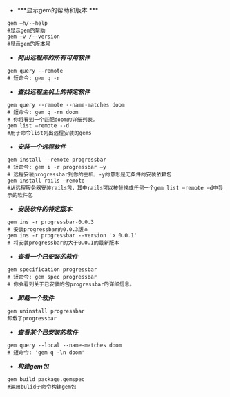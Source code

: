 * ***显示gem的帮助和版本 ***      
```
gem –h/--help 
#显示gem的帮助
gem –v /--version 
#显示gem的版本号 
```

* ***列出远程库的所有可用软件***      
```
gem query --remote         
# 短命令: gem q -r  
```

* ***查找远程主机上的特定软件***      
```
gem query --remote --name-matches doom 
# 短命令: gem q -rn doom 
# 你将看到一个匹配doom的详细列表。 
gem list –remote --d 
#用子命令list列出远程安装的gems 
```

* ***安装一个远程软件***      
```
gem install --remote progressbar 
# 短命令: gem i -r progressbar –y 
# 远程安装progressbar到你的主机，-y的意思是无条件的安装依赖包 
gem install rails –remote 
#从远程服务器安装rails包，其中rails可以被替换成任何一个gem list –remote –d中显示的软件包 
```

* ***安装软件的特定版本***      
```
gem ins -r progressbar-0.0.3 
# 安装progressbar的0.0.3版本 
gem ins -r progressbar --version '> 0.0.1' 
# 将安装progressbar的大于0.0.1的最新版本  
```

* ***查看一个已安装的软件***      
```
gem specification progressbar 
# 短命令: gem spec progressbar 
# 你会看到关于已安装的包progressbar的详细信息。 
```

* ***卸载一个软件***      
```
gem uninstall progressbar 
卸载了progressbar  
```

* ***查看某个已安装的软件***      
```
gem query --local --name-matches doom 
# 短命令: 'gem q -ln doom' 
```

* ***构建gem包***      
```
gem build package.gemspec 
#运用bulid子命令构建gem包
```